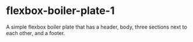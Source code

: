 # flexbox-boiler-plate-1

A simple flexbox boiler plate that has a header, body, three sections next to each other, and a footer. 
